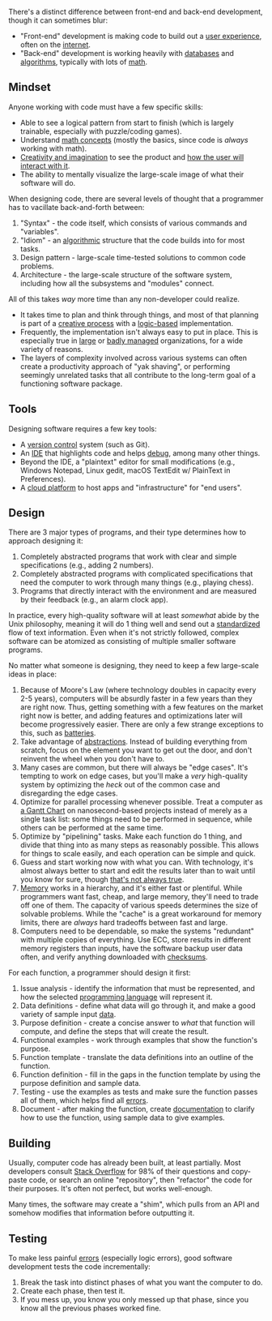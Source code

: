 
There's a distinct difference between front-end and back-end development, though it can sometimes blur:

- "Front-end" development is making code to build out a [user experience](design-uxui.md), often on the [internet](computers-webdev.md).
- "Back-end" development is working heavily with [databases](database.md) and [algorithms](programming-algorithms.md), typically with lots of [math](math-cs.md).

## Mindset

Anyone working with code must have a few specific skills:

- Able to see a logical pattern from start to finish (which is largely trainable, especially with puzzle/coding games).
- Understand [math concepts](math-cs.md) (mostly the basics, since code is *always* working with math).
- [Creativity and imagination](mind-creativity-how.md) to see the product and [how the user will interact with it](design-uxui.md).
- The ability to mentally visualize the large-scale image of what their software will do.

When designing code, there are several levels of thought that a programmer has to vacillate back-and-forth between:

1. "Syntax" - the code itself, which consists of various commands and "variables".
2. "Idiom" - an [algorithmic](programming-algorithms.md) structure that the code builds into for most tasks.
3. Design pattern - large-scale time-tested solutions to common code problems.
4. Architecture - the large-scale structure of the software system, including how all the subsystems and "modules" connect.

All of this takes *way* more time than any non-developer could realize.

- It takes time to plan and think through things, and most of that planning is part of a [creative process](mind-creativity-how.md) with a [logic-based](logic.md) implementation.
- Frequently, the implementation isn't always easy to put in place. This is especially true in [large](groups-large.md) or [badly managed](https://trendless.tech/your-job-sucks/) organizations, for a wide variety of reasons.
- The layers of complexity involved across various systems can often create a productivity approach of "yak shaving", or performing seemingly unrelated tasks that all contribute to the long-term goal of a functioning software package.

## Tools

Designing software requires a few key tools:

- A [version control](computers-software-versionctrl.md) system (such as Git).
- An [IDE](computers-software-ide.md) that highlights code and helps [debug](computers-software-redesign.md), among many other things.
- Beyond the IDE, a "plaintext" editor for small modifications (e.g., Windows Notepad, Linux gedit, macOS TextEdit w/ PlainText in Preferences).
- A [cloud platform](computers-distsys-cloud.md) to host apps and "infrastructure" for "end users".

## Design

There are 3 major types of programs, and their type determines how to approach designing it:

1. Completely abstracted programs that work with clear and simple specifications (e.g., adding 2 numbers).
2. Completely abstracted programs with complicated specifications that need the computer to work through many things (e.g., playing chess).
3. Programs that directly interact with the environment and are measured by their feedback (e.g., an alarm clock app).

In practice, every high-quality software will at least *somewhat* abide by the Unix philosophy, meaning it will do 1 thing well and send out a [standardized](standards-computers.md) flow of text information. Even when it's not strictly followed, complex software can be atomized as consisting of multiple smaller software programs.

No matter what someone is designing, they need to keep a few large-scale ideas in place:

1. Because of Moore's Law (where technology doubles in capacity every 2-5 years), computers will be absurdly faster in a few years than they are right now. Thus, getting something with a few features on the market right now is better, and adding features and optimizations later will become progressively easier. There are only a few strange exceptions to this, such as [batteries](engineering.md).
2. Take advantage of [abstractions](understanding.md). Instead of building everything from scratch, focus on the element you want to get out the door, and don't reinvent the wheel when you don't have to.
3. Many cases are common, but there will always be "edge cases". It's tempting to work on edge cases, but you'll make a *very* high-quality system by optimizing the *heck* out of the common case and disregarding the edge cases.
4. Optimize for parallel processing whenever possible. Treat a computer as [a Gantt Chart](https://en.wikipedia.org/wiki/Gantt_chart) on nanosecond-based projects instead of merely as a single task list: some things need to be performed in sequence, while others can be performed at the same time.
5. Optimize by "pipelining" tasks. Make each function do 1 thing, and divide that thing into as many steps as reasonably possible. This allows for things to scale easily, and each operation can be simple and quick.
6. Guess and start working now with what you can. With technology, it's almost always better to start and edit the results later than to wait until you know for sure, though [that's not always true](entrepreneur-7_exit-cs.md).
7. [Memory](computers-memory.md) works in a hierarchy, and it's either fast or plentiful. While programmers want fast, cheap, and large memory, they'll need to trade off one of them. The capacity of various speeds determines the size of solvable problems. While the "cache" is a great workaround for memory limits, there are *always* hard tradeoffs between fast and large.
8. Computers need to be dependable, so make the systems "redundant" with multiple copies of everything. Use ECC, store results in different memory registers than inputs, have the software backup user data often, and verify anything downloaded with [checksums](encryption.md).

For each function, a programmer should design it first:

1. Issue analysis - identify the information that must be represented, and how the selected [programming language](computers-languages.md) will represent it.
2. Data definitions - define what data will go through it, and make a good variety of sample input [data](data.md).
3. Purpose definition - create a concise answer to *what* that function will compute, and define the steps that will create the result.
4. Functional examples - work through examples that show the function's purpose.
5. Function template - translate the data definitions into an outline of the function.
6. Function definition - fill in the gaps in the function template by using the purpose definition and sample data.
7. Testing - use the examples as tests and make sure the function passes all of them, which helps find all [errors](computers-software-redesign.md).
8. Document - after making the function, create [documentation](language-writing-documentation-cs.md) to clarify how to use the function, using sample data to give examples.

## Building

Usually, computer code has already been built, at least partially. Most developers consult [Stack Overflow](https://stackoverflow.com/) for 98% of their questions and copy-paste code, or search an online "repository", then "refactor" the code for their purposes. It's often not perfect, but works well-enough.

Many times, the software may create a "shim", which pulls from an API and somehow modifies that information before outputting it.

## Testing

To make less painful [errors](computers-software-redesign.md) (especially logic errors), good software development tests the code incrementally:

1. Break the task into distinct phases of what you want the computer to do.
2. Create each phase, then test it.
3. If you mess up, you know you only messed up that phase, since you know all the previous phases worked fine.
